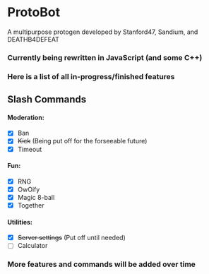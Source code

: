 # ProtoBot

A multipurpose protogen developed by Stanford47, Sandium, and DEATHB4DEFEAT

### Currently being rewritten in JavaScript (and some C++)

### Here is a list of all in-progress/finished features

<hl>

## Slash Commands

#### Moderation:

- [x] Ban
- [x] ~~Kick~~ (Being put off for the forseeable future)
- [x] Timeout

#### Fun:

- [x] RNG
- [x] OwOify
- [x] Magic 8-ball
- [x] Together

#### Utilities:

- [x] ~~Server settings~~ (Put off until needed)
- [ ] Calculator

### More features and commands will be added over time
